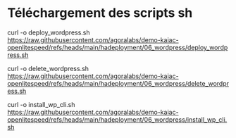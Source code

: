 # Téléchargement des scripts sh

curl -o deploy_wordpress.sh https://raw.githubusercontent.com/agoralabs/demo-kaiac-openlitespeed/refs/heads/main/hadeployment/06_wordpress/deploy_wordpress.sh


curl -o delete_wordpress.sh https://raw.githubusercontent.com/agoralabs/demo-kaiac-openlitespeed/refs/heads/main/hadeployment/06_wordpress/delete_wordpress.sh


curl -o install_wp_cli.sh https://raw.githubusercontent.com/agoralabs/demo-kaiac-openlitespeed/refs/heads/main/hadeployment/06_wordpress/install_wp_cli.sh